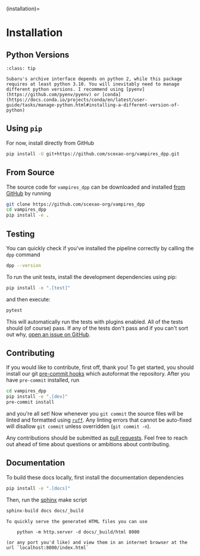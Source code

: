 (installation)=
# Installation

## Python Versions

```{admonition} Managing python versions
:class: tip

Subaru's archive interface depends on python 2, while this package requires at least python 3.10. You will inevitably need to manage different python versions. I recommend using [pyenv](https://github.com/pyenv/pyenv) or [conda](https://docs.conda.io/projects/conda/en/latest/user-guide/tasks/manage-python.html#installing-a-different-version-of-python)
```
## Using `pip`

For now, install directly from GitHub

```bash
pip install -U git+https://github.com/scexao-org/vampires_dpp.git
```

## From Source

The source code for `vampires_dpp` can be downloaded and installed [from GitHub](https://github.com/scexao-org/vampires_dpp) by running

```bash
git clone https://github.com/scexao-org/vampires_dpp
cd vampires_dpp
pip install -e .
```

## Testing

You can quickly check if you've installed the pipeline correctly by calling the `dpp` command

```bash
dpp --version
```

To run the unit tests, install the development dependencies using pip:

```bash
pip install -e ".[test]"
```

and then execute:

```bash
pytest
```

This will automatically run the tests with plugins enabled. All of the tests should (of course) pass. If any of the tests don't pass and if you can't sort out why, [open an issue on GitHub](https://github.com/scexao-org/vampires_dpp/issues).

## Contributing

If you would like to contribute, first off, thank you! To get started, you should install our git [pre-commit hooks](https://pre-commit.com/) which autoformat the repository. After you have `pre-commit` installed, run

```bash
cd vampires_dpp
pip install -e ".[dev]"
pre-commit install
```

and you're all set! Now whenever you `git commit` the source files will be linted and formatted using [`ruff`](https://docs.astral.sh/ruff/). Any linting errors that cannot be auto-fixed will disallow `git commit` unless overridden (`git commit -n`).

Any contributions should be submitted as [pull requests](https://github.com/scexao-org/vampires_dpp/pulls). Feel free to reach out ahead of time about questions or ambitions about contributing.

## Documentation

To build these docs locally, first install the documentation dependencies

```bash
pip install -e ".[docs]"
```

Then, run the [sphinx](https://www.sphinx-doc.org/en/master/) make script

```bash
sphinx-build docs docs/_build
```

```{admonition} Local docs viewer
To quickly serve the generated HTML files you can use

    python -m http.server -d docs/_build/html 8000

(or any port you'd like) and view them in an internet browser at the url `localhost:8000/index.html`
```
